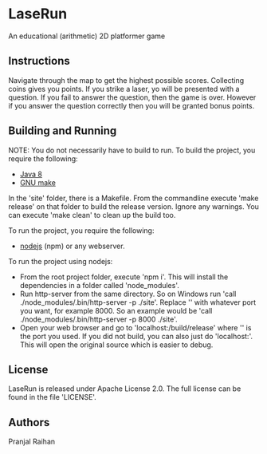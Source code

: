 # LaseRun

An educational (arithmetic) 2D platformer game


## Instructions

Navigate through the map to get the highest possible scores. Collecting coins 
gives you points. If you strike a laser, yo will be presented with a question. 
If you fail to answer the question, then the game is over. However if you answer 
the question correctly then you will be granted bonus points.

## Building and Running

NOTE: You do not necessarily have to build to run.
To build the project, you require the following:
<ul>
    <li>
        <a href="http://www.oracle.com/technetwork/java/javase/downloads/jre8-downloads-2133155.html" title="Java 8">Java 8</a>
    </li>
    <li>
        <a href="http://www.gnu.org/software/make/" title="GNU make">GNU make</a>
    </li>
</ul>
In the 'site' folder, there is a Makefile. From the commandline execute 'make release' on 
that folder to build the release version. Ignore any warnings. You can execute 'make clean' to 
clean up the build too.

To run the project, you require the following:
<ul>
    <li>
        <a href="http://nodejs.org/" title="nodejs">nodejs</a> (npm) or any webserver.
    </li>
</ul>
To run the project using nodejs:
<ul>
    <li>
        From the root project folder, execute 'npm i'. This will install the dependencies in a folder 
        called 'node_modules'.
    </li>
    <li>
        Run http-server from the same directory. So on Windows run 'call ./node_modules/.bin/http-server -p <PORT> ./site'. 
        Replace '<PORT>' with whatever port you want, for example 8000. So an example would be 'call ./node_modules/.bin/http-server -p 8000 ./site'.
    </li>
    <li>
        Open your web browser and go to 'localhost:<PORT>/build/release' where '<PORT>' is the port you used. If you did not build, 
        you can also just do 'localhost:<PORT>'. This will open the original source which is easier to debug.
    </li>
</ul>

## License
LaseRun is released under Apache License 2.0. The full license can be found in the file 'LICENSE'.

## Authors
Pranjal Raihan <prshreshtha at yahoo.com>
